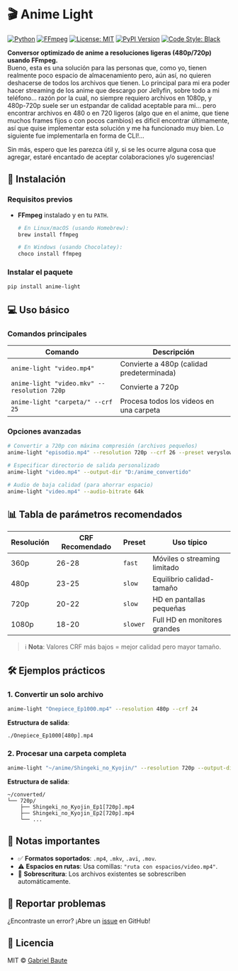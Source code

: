 # 🎬 Anime Light

[![Python](https://img.shields.io/badge/Python-3.8%2B-blue?logo=python&logoColor=white)](https://www.python.org/)
[![FFmpeg](https://img.shields.io/badge/FFmpeg-Required-orange?logo=ffmpeg&logoColor=white)](https://ffmpeg.org/)
[![License: MIT](https://img.shields.io/badge/License-MIT-green.svg)](https://opensource.org/licenses/MIT)
[![PyPI Version](https://img.shields.io/pypi/v/anime-light?color=blue&logo=pypi&logoColor=white)](https://pypi.org/project/anime-light/)
[![Code Style: Black](https://img.shields.io/badge/code%20style-black-000000.svg)](https://github.com/psf/black)

**Conversor optimizado de anime a resoluciones ligeras (480p/720p) usando FFmpeg.**  
Bueno, esta es una solución para las personas que, como yo, tienen realmente poco espacio de almacenamiento pero, aún así, no quieren deshacerse de todos los archivos que tienen. Lo principal para mi era poder hacer streaming de los anime que descargo por Jellyfin, sobre todo a mi teléfono... razón por la cual, no siempre requiero archivos en 1080p, y 480p-720p suele ser un estpandar de calidad aceptable para mi... pero encontrar archivos en 480 o en 720 ligeros (algo que en el anime, que tiene muchos frames fijos o con pocos cambios) es dificil encontrar últimamente, así que quise implementar esta solución y me ha funcionado muy bien. Lo siguiente fue implementarla en forma de CLI!...

Sin más, espero que les parezca útil y, si se les ocurre alguna cosa que agregar, estaré encantado de aceptar colaboraciones y/o sugerencias!


## 🚀 Instalación

### Requisitos previos
- **FFmpeg** instalado y en tu `PATH`.  
  ```bash
  # En Linux/macOS (usando Homebrew):
  brew install ffmpeg

  # En Windows (usando Chocolatey):
  choco install ffmpeg
  ```

### Instalar el paquete
```bash
pip install anime-light
```

## 💻 Uso básico

### Comandos principales
| Comando | Descripción |
|---------|-------------|
| `anime-light "video.mp4"` | Convierte a 480p (calidad predeterminada) |
| `anime-light "video.mkv" --resolution 720p` | Convierte a 720p |
| `anime-light "carpeta/" --crf 25` | Procesa todos los videos en una carpeta |

### Opciones avanzadas
```bash
# Convertir a 720p con máxima compresión (archivos pequeños)
anime-light "episodio.mp4" --resolution 720p --crf 26 --preset veryslow

# Especificar directorio de salida personalizado
anime-light "video.mp4" --output-dir "D:/anime_convertido"

# Audio de baja calidad (para ahorrar espacio)
anime-light "video.mp4" --audio-bitrate 64k
```

## 📊 Tabla de parámetros recomendados

| Resolución | CRF Recomendado | Preset   | Uso típico                     |
|------------|-----------------|----------|--------------------------------|
| 360p       | 26-28           | `fast`   | Móviles o streaming limitado   |
| 480p       | 23-25           | `slow`   | Equilibrio calidad-tamaño      |
| 720p       | 20-22           | `slow`   | HD en pantallas pequeñas       |
| 1080p      | 18-20           | `slower` | Full HD en monitores grandes   |

> ℹ️ **Nota**: Valores CRF más bajos = mejor calidad pero mayor tamaño.

## 🛠️ Ejemplos prácticos

### 1. Convertir un solo archivo
```bash
anime-light "Onepiece_Ep1000.mp4" --resolution 480p --crf 24
```
**Estructura de salida**:  
```
./Onepiece_Ep1000[480p].mp4
```

### 2. Procesar una carpeta completa
```bash
anime-light "~/anime/Shingeki_no_Kyojin/" --resolution 720p --output-dir "~/converted"
```
**Estructura de salida**:  
```
~/converted/
└── 720p/
    ├── Shingeki_no_Kyojin_Ep1[720p].mp4
    ├── Shingeki_no_Kyojin_Ep2[720p].mp4
    └── ...
```

## 📌 Notas importantes
- ✅ **Formatos soportados**: `.mp4`, `.mkv`, `.avi`, `.mov`.
- ⚠️ **Espacios en rutas**: Usa comillas: `"ruta con espacios/video.mp4"`.
- 🔄 **Sobrescritura**: Los archivos existentes se sobrescriben automáticamente.

## 🐛 Reportar problemas
¿Encontraste un error? ¡Abre un [issue](https://github.com/gabrielbaute/anime-light/issues) en GitHub!

## 📜 Licencia
MIT © [Gabriel Baute](https://github.com/gabrielbaute)
